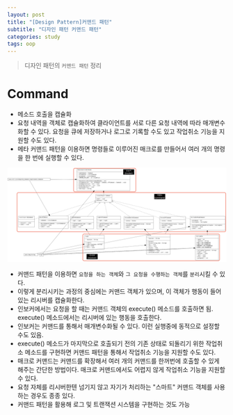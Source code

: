 ```yaml
---
layout: post
title: "[Design Pattern]커맨드 패턴"
subtitle: "디자인 패턴 커맨드 패턴"
categories: study
tags: oop
---
```

> 디자인 패턴의 `커맨드 패턴` 정리

# Command

- 메소드 호출을 캡슐화
- 요청 내역을 객체로 캡슐화하여 클라이언트를 서로 다른 요청 내역에 따라 매개변수화할 수 있다. 요청을 큐에 저장하거나 로그로 기록할 수도 있고 작업취소 기능을 지원할 수도
  있다.
- 메타 커맨드 패턴을 이용하면 명령들로 이루어진 매크로를 만들어서 여러 개의 명령을 한 번에 실행할 수 있다.

![command](/assets/img/oop/command.png)

- 커맨드 패턴을 이용하면 `요청을 하는 객체`와 `그 요청을 수행하는 객체`를 `분리`시킬 수 있다.
- 이렇게 분리시키는 과정의 중심에는 커맨드 객체가 있으며, 이 객체가 행동이 들어있는 리시버를 캡슐화한다.
- 인보커에서는 요청을 할 때는 커맨드 객체의 execute() 메소드를 호출하면 됨. execute() 메소드에서는 리시버에 있는 행동을 호출한다.
- 인보커는 커맨드를 통해서 매개변수화될 수 있다. 이런 실행중에 동적으로 설정할 수도 있음.
- execute() 메소드가 마지막으로 호출되기 전의 기존 상태로 되돌리기 위한 작업취소 메소드를 구현하면 커맨드 패턴을 통해서 작업취소 기능을 지원할 수도 있다.
- 매크로 커맨드는 커맨드를 확장해서 여러 개의 커맨드를 한꺼번에 호출할 수 있게 해주는 간단한 방법이다. 매크로 커맨드에서도 어렵지 않게 작업취소 기능을 지원할 수 있다.
- 요청 자체를 리시버한텐 넘기지 않고 자기가 처리하는 "스마트" 커맨드 객체를 사용하는 경우도 종종 있다.
- 커맨드 패턴을 활용해 로그 및 트랜잭션 시스템을 구현하는 것도 가능